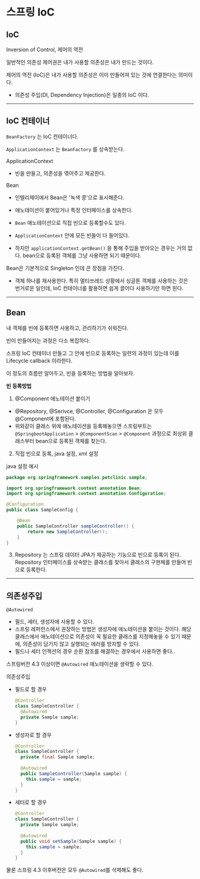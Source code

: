 # 스프링 IoC



## IoC

Inversion of Control, 제어의 역전

일반적인 의존성 제어권은 내가 사용할 의존성은 내가 만드는 것이다.

제어의 역전 (IoC)은 내가 사용할 의존성은 이미 만들어져 있는 것에 연결한다는 의미이다.

* 의존성 주입(DI, Dependency Injection)은 일종의 IoC 이다.







---

## IoC 컨테이너



`BeanFactory` 는 IoC 컨테이너다. 

`ApplicationContext` 는 `BeanFactory` 를 상속받는다.

ApplicationContext

* 빈을 만들고, 의존성을 엮어주고 제공한다.



Bean

* 인텔리제이에서 Bean은 '녹색 콩'으로 표시해준다.
* 애노테이션이 붙어있거나 특정 인터페이스를 상속한다.
* `Bean` 애노테이션으로 직접 빈으로 등록할수도 있다.

* `ApplicationContext` 안에 모든 빈들이 다 들어있다.
* 하지만 `applicationContext.getBean()` 을 통해 주입을 받아오는 경우는 거의 없다. bean으로 등록된 객체를 그냥 사용하면 되기 때문이다.



Bean은 기본적으로 Singleton 인데 큰 장점을 가진다.

* 객체 하나를 재사용한다. 특히 멀티쓰레드 상황에서 싱글톤 객체를 사용하는 것은 번거로운 일인데, IoC 컨테이너를 활용하면 쉽게 끌어다 사용하기만 하면 된다.



---

## Bean



내 객체를 빈에 등록하면 사용하고, 관리하기가 쉬워진다.

빈이 만들어지는 과정은 다소 복잡하다.

스프링 IoC 컨테이너 만들고 그 안에 빈으로 등록하는 일련의 과정이 있는데 이를 Lifecycle callback 이라한다.

이 정도의 흐름만 알아두고, 빈을 등록하는 방법을 알아보자.



**빈 등록방법**

1) @Component 애노테이션 붙이기

* @Repository, @Serivce, @Controller, @Configuration 은 모두 @Component에 포함된다.
* 위와같이 클래스 위에 애노테이션을 등록해놓으면 스프링부트는 `@SpringbootApplication` > `@ComponentScan` > `@Component` 과정으로 최상위 클래스부터 bean으로 등록된 객체를 찾는다.

2) 직접 빈으로 등록, java 설정, xml 설정

java 설정 예시

```java
package org.springframework.samples.petclinic.sample;

import org.springframework.context.annotation.Bean;
import org.springframework.context.annotation.Configuration;

@Configuration
public class SampleConfig {

	@Bean
	public SampleController sampleController() {
		return new SampleController();
	}
}
```



3) Repository 는 스프링 데이터 JPA가 제공하는 기능으로 빈으로 등록이 된다. Repository 인터페이스를 상속받는 클래스를 찾아서 클래스의 구현체를 만들어 빈으로 등록한다.





---

## 의존성주입

`@Autowired`

* 필드, 세터, 생성자에 사용할 수 있다.
* 스프링 레퍼런스에서 권장하는 방법은 생성자에 애노테이션을 붙이는 것이다. 해당 클래스에서 애노테이션으로 의존성이 꼭 필요한 클래스를 지정해놓을 수 있기 때문에, 의존성이 담기지 않고 실행되는 에러를 방지할 수 있다.
* 필드나 세터 인젝션의 경우 순환 참조를 해결하는 경우에서 사용하면 좋다..

스프링버전 4.3 이상이면 `@Autowired` 애노테이션을 생략할 수 있다.



의존성주입

* 필드로 할 경우

  ```java
  @Controller
  class SampleController {
  	@Autowired
  	private Sample sample;
  }
  ```

* 생성자로 할 경우

  ```java
  @Controller
  class SampleController {
  	private final Sample sample;
    
    @Autowired
  	public SampleController(Sample sample) {
      this.sample = sample;
    }
  }
  ```

* 세터로 할 경우

  ```java
  @Controller
  class SampleController {
  	private Sample sample;
    
  	@Autowired
    public void setSample(Sample sample) {
      this.sample = sample;
    }
  }
  ```



물론 스프링 4.3 이후버전은 모두 `@Autowired`를 삭제해도 좋다.
























